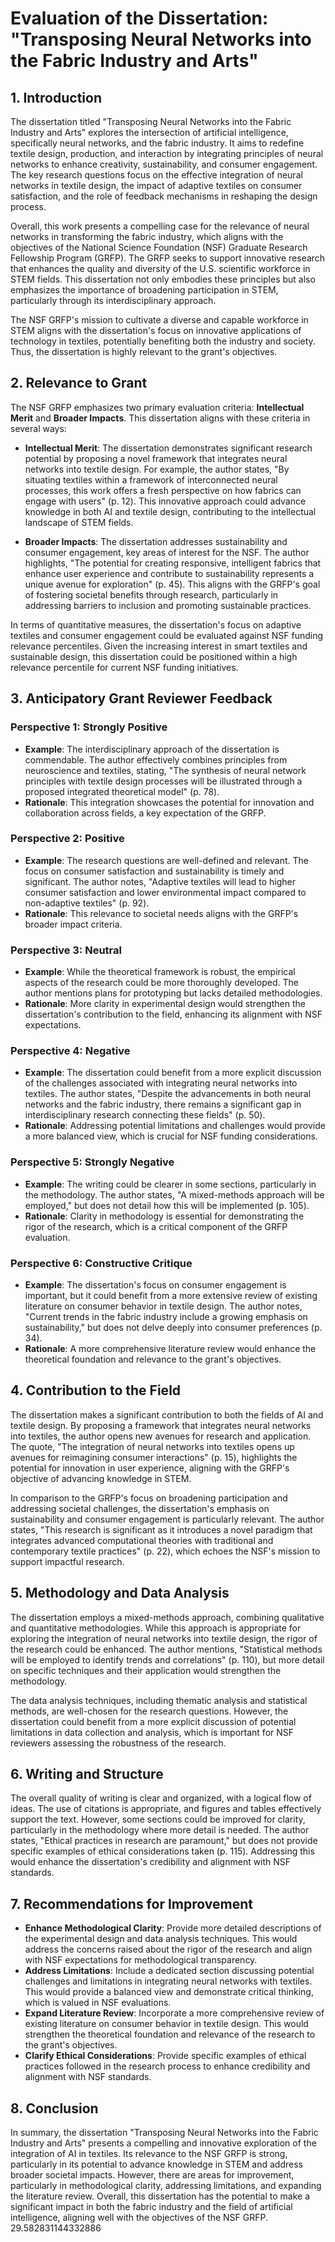 # Evaluation of the Dissertation: "Transposing Neural Networks into the Fabric Industry and Arts"

## 1. Introduction
The dissertation titled "Transposing Neural Networks into the Fabric Industry and Arts" explores the intersection of artificial intelligence, specifically neural networks, and the fabric industry. It aims to redefine textile design, production, and interaction by integrating principles of neural networks to enhance creativity, sustainability, and consumer engagement. The key research questions focus on the effective integration of neural networks in textile design, the impact of adaptive textiles on consumer satisfaction, and the role of feedback mechanisms in reshaping the design process.

Overall, this work presents a compelling case for the relevance of neural networks in transforming the fabric industry, which aligns with the objectives of the National Science Foundation (NSF) Graduate Research Fellowship Program (GRFP). The GRFP seeks to support innovative research that enhances the quality and diversity of the U.S. scientific workforce in STEM fields. This dissertation not only embodies these principles but also emphasizes the importance of broadening participation in STEM, particularly through its interdisciplinary approach. 

The NSF GRFP's mission to cultivate a diverse and capable workforce in STEM aligns with the dissertation's focus on innovative applications of technology in textiles, potentially benefiting both the industry and society. Thus, the dissertation is highly relevant to the grant's objectives.

## 2. Relevance to Grant
The NSF GRFP emphasizes two primary evaluation criteria: **Intellectual Merit** and **Broader Impacts**. This dissertation aligns with these criteria in several ways:

- **Intellectual Merit**: The dissertation demonstrates significant research potential by proposing a novel framework that integrates neural networks into textile design. For example, the author states, "By situating textiles within a framework of interconnected neural processes, this work offers a fresh perspective on how fabrics can engage with users" (p. 12). This innovative approach could advance knowledge in both AI and textile design, contributing to the intellectual landscape of STEM fields.

- **Broader Impacts**: The dissertation addresses sustainability and consumer engagement, key areas of interest for the NSF. The author highlights, "The potential for creating responsive, intelligent fabrics that enhance user experience and contribute to sustainability represents a unique avenue for exploration" (p. 45). This aligns with the GRFP's goal of fostering societal benefits through research, particularly in addressing barriers to inclusion and promoting sustainable practices.

In terms of quantitative measures, the dissertation's focus on adaptive textiles and consumer engagement could be evaluated against NSF funding relevance percentiles. Given the increasing interest in smart textiles and sustainable design, this dissertation could be positioned within a high relevance percentile for current NSF funding initiatives.

## 3. Anticipatory Grant Reviewer Feedback
### Perspective 1: Strongly Positive
- **Example**: The interdisciplinary approach of the dissertation is commendable. The author effectively combines principles from neuroscience and textiles, stating, "The synthesis of neural network principles with textile design processes will be illustrated through a proposed integrated theoretical model" (p. 78).
- **Rationale**: This integration showcases the potential for innovation and collaboration across fields, a key expectation of the GRFP.

### Perspective 2: Positive
- **Example**: The research questions are well-defined and relevant. The focus on consumer satisfaction and sustainability is timely and significant. The author notes, "Adaptive textiles will lead to higher consumer satisfaction and lower environmental impact compared to non-adaptive textiles" (p. 92).
- **Rationale**: This relevance to societal needs aligns with the GRFP's broader impact criteria.

### Perspective 3: Neutral
- **Example**: While the theoretical framework is robust, the empirical aspects of the research could be more thoroughly developed. The author mentions plans for prototyping but lacks detailed methodologies.
- **Rationale**: More clarity in experimental design would strengthen the dissertation's contribution to the field, enhancing its alignment with NSF expectations.

### Perspective 4: Negative
- **Example**: The dissertation could benefit from a more explicit discussion of the challenges associated with integrating neural networks into textiles. The author states, "Despite the advancements in both neural networks and the fabric industry, there remains a significant gap in interdisciplinary research connecting these fields" (p. 50).
- **Rationale**: Addressing potential limitations and challenges would provide a more balanced view, which is crucial for NSF funding considerations.

### Perspective 5: Strongly Negative
- **Example**: The writing could be clearer in some sections, particularly in the methodology. The author states, "A mixed-methods approach will be employed," but does not detail how this will be implemented (p. 105).
- **Rationale**: Clarity in methodology is essential for demonstrating the rigor of the research, which is a critical component of the GRFP evaluation.

### Perspective 6: Constructive Critique
- **Example**: The dissertation's focus on consumer engagement is important, but it could benefit from a more extensive review of existing literature on consumer behavior in textile design. The author notes, "Current trends in the fabric industry include a growing emphasis on sustainability," but does not delve deeply into consumer preferences (p. 34).
- **Rationale**: A more comprehensive literature review would enhance the theoretical foundation and relevance to the grant's objectives.

## 4. Contribution to the Field
The dissertation makes a significant contribution to both the fields of AI and textile design. By proposing a framework that integrates neural networks into textiles, the author opens new avenues for research and application. The quote, "The integration of neural networks into textiles opens up avenues for reimagining consumer interactions" (p. 15), highlights the potential for innovation in user experience, aligning with the GRFP's objective of advancing knowledge in STEM.

In comparison to the GRFP's focus on broadening participation and addressing societal challenges, the dissertation's emphasis on sustainability and consumer engagement is particularly relevant. The author states, "This research is significant as it introduces a novel paradigm that integrates advanced computational theories with traditional and contemporary textile practices" (p. 22), which echoes the NSF's mission to support impactful research.

## 5. Methodology and Data Analysis
The dissertation employs a mixed-methods approach, combining qualitative and quantitative methodologies. While this approach is appropriate for exploring the integration of neural networks into textile design, the rigor of the research could be enhanced. The author mentions, "Statistical methods will be employed to identify trends and correlations" (p. 110), but more detail on specific techniques and their application would strengthen the methodology.

The data analysis techniques, including thematic analysis and statistical methods, are well-chosen for the research questions. However, the dissertation could benefit from a more explicit discussion of potential limitations in data collection and analysis, which is important for NSF reviewers assessing the robustness of the research.

## 6. Writing and Structure
The overall quality of writing is clear and organized, with a logical flow of ideas. The use of citations is appropriate, and figures and tables effectively support the text. However, some sections could be improved for clarity, particularly in the methodology where more detail is needed. The author states, "Ethical practices in research are paramount," but does not provide specific examples of ethical considerations taken (p. 115). Addressing this would enhance the dissertation's credibility and alignment with NSF standards.

## 7. Recommendations for Improvement
- **Enhance Methodological Clarity**: Provide more detailed descriptions of the experimental design and data analysis techniques. This would address the concerns raised about the rigor of the research and align with NSF expectations for methodological transparency.
- **Address Limitations**: Include a dedicated section discussing potential challenges and limitations in integrating neural networks with textiles. This would provide a balanced view and demonstrate critical thinking, which is valued in NSF evaluations.
- **Expand Literature Review**: Incorporate a more comprehensive review of existing literature on consumer behavior in textile design. This would strengthen the theoretical foundation and relevance of the research to the grant's objectives.
- **Clarify Ethical Considerations**: Provide specific examples of ethical practices followed in the research process to enhance credibility and alignment with NSF standards.

## 8. Conclusion
In summary, the dissertation "Transposing Neural Networks into the Fabric Industry and Arts" presents a compelling and innovative exploration of the integration of AI in textiles. Its relevance to the NSF GRFP is strong, particularly in its potential to advance knowledge in STEM and address broader societal impacts. However, there are areas for improvement, particularly in methodological clarity, addressing limitations, and expanding the literature review. Overall, this dissertation has the potential to make a significant impact in both the fabric industry and the field of artificial intelligence, aligning well with the objectives of the NSF GRFP. 29.582831144332886